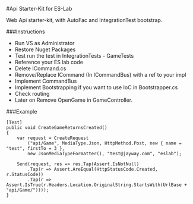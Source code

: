 #Api Starter-Kit for ES-Lab

Web Api starter-kit, with AutoFac and IntegrationTest bootstrap. 

###Instructions

- Run VS as Administrator
- Restore Nuget Packages
- Test run the test in IntegrationTests - GameTests
- Reference your ES lab code
- Delete ICommand.cs
- Remove/Replace ICommand (In ICommandBus) with a ref to your impl
- Implement CommandBus
- Implement Bootstrapping if you want to use IoC in Bootstrapper.cs
- Check routing
- Later on Remove OpenGame in GameController.

###Example

```
[Test]
public void CreateGameReturnsCreated()
{
    var request = CreateRequest
        ("api/Game", MediaType.Json, HttpMethod.Post, new { name = "test", firstTo = 3 },
        new JsonMediaTypeFormatter(), "test@jayway.com", "eslab");

    Send(request, res => res.Tap(Assert.IsNotNull)
        .Tap(r => Assert.AreEqual(HttpStatusCode.Created, r.StatusCode))
        .Tap(r => Assert.IsTrue(r.Headers.Location.OriginalString.StartsWith(UrlBase + "api/Game/"))));
}


```


